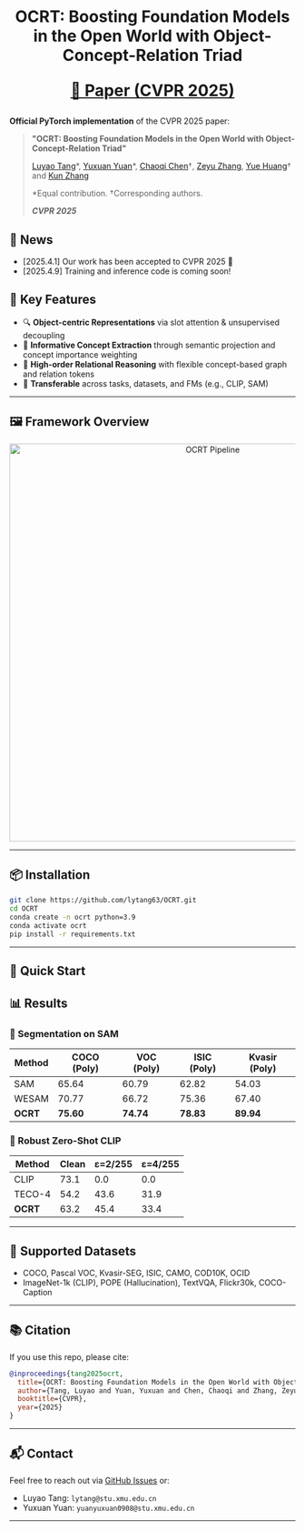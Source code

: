 
<div align="center"> 
  <h1> OCRT: Boosting Foundation Models in the Open World with Object-Concept-Relation Triad

  [📄 Paper (CVPR 2025)](https://arxiv.org/pdf/2503.18695)

</div>

**Official PyTorch implementation** of the CVPR 2025 paper:
> **"OCRT: Boosting Foundation Models in the Open World with Object-Concept-Relation Triad"**
>
> [Luyao Tang](https://lytang63.github.io/)\*, [Yuxuan Yuan](https://scholar.google.co.uk/citations?user=I297pnoAAAAJ&hl=en)\*, [Chaoqi Chen](https://chaoqichen.github.io/)†, [Zeyu Zhang](https://steve-zeyu-zhang.github.io/), [Yue Huang](https://huangyue05.github.io/)† and [Kun Zhang](https://scholar.google.com/citations?user=RGoypN4AAAAJ&hl=en)
>
> \*Equal contribution. †Corresponding authors.
>
> <em><b> CVPR 2025 </b></em>


## 🎈 News
- [2025.4.1] Our work has been accepted to CVPR 2025 🎉
- [2025.4.9] Training and inference code is coming soon!

## 🔧 Key Features

- 🔍 **Object-centric Representations** via slot attention & unsupervised decoupling
- 📘 **Informative Concept Extraction** through semantic projection and concept importance weighting
- 🔗 **High-order Relational Reasoning** with flexible concept-based graph and relation tokens
- 🔁 **Transferable** across tasks, datasets, and FMs (e.g., CLIP, SAM)

---

## 🖼️ Framework Overview

<p align="center">
  <img src="./assets/ocrt_pipeline.png" alt="OCRT Pipeline" width="700"/>
</p>

---

## 📦 Installation

```bash
git clone https://github.com/lytang63/OCRT.git
cd OCRT
conda create -n ocrt python=3.9
conda activate ocrt
pip install -r requirements.txt
```

---

## 🚀 Quick Start



## 📊 Results

### 🧩 Segmentation on SAM

| Method      | COCO (Poly) | VOC (Poly) | ISIC (Poly) | Kvasir (Poly) |
|-------------|-------------|------------|-------------|---------------|
| SAM         | 65.64       | 60.79      | 62.82       | 54.03         |
| WESAM       | 70.77       | 66.72      | 75.36       | 67.40         |
| **OCRT**    | **75.60**   | **74.74**  | **78.83**   | **89.94**     |

### 🧠 Robust Zero-Shot CLIP

| Method   | Clean | ε=2/255 | ε=4/255 |
|----------|-------|---------|---------|
| CLIP     | 73.1  | 0.0     | 0.0     |
| TECO-4   | 54.2  | 43.6    | 31.9    |
| **OCRT** | 63.2  | 45.4    | 33.4    |

---

## 🧪 Supported Datasets

- COCO, Pascal VOC, Kvasir-SEG, ISIC, CAMO, COD10K, OCID
- ImageNet-1k (CLIP), POPE (Hallucination), TextVQA, Flickr30k, COCO-Caption

---

## 📚 Citation

If you use this repo, please cite:

```bibtex
@inproceedings{tang2025ocrt,
  title={OCRT: Boosting Foundation Models in the Open World with Object-Concept-Relation Triad},
  author={Tang, Luyao and Yuan, Yuxuan and Chen, Chaoqi and Zhang, Zeyu and Huang, Yue and Zhang, Kun},
  booktitle={CVPR},
  year={2025}
}
```

---

## 📬 Contact

Feel free to reach out via [GitHub Issues](https://github.com/lytang63/OCRT/issues) or:

- Luyao Tang: `lytang@stu.xmu.edu.cn`  
- Yuxuan Yuan: `yuanyuxuan0908@stu.xmu.edu.cn`

---
